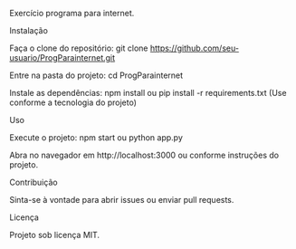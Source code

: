 Exercício programa para internet.

Instalação

Faça o clone do repositório:
git clone https://github.com/seu-usuario/ProgParainternet.git

Entre na pasta do projeto:
cd ProgParainternet

Instale as dependências:
npm install
ou
pip install -r requirements.txt
(Use conforme a tecnologia do projeto)

Uso

Execute o projeto:
npm start
ou
python app.py

Abra no navegador em http://localhost:3000 ou conforme instruções do projeto.

Contribuição

Sinta-se à vontade para abrir issues ou enviar pull requests.

Licença

Projeto sob licença MIT.
